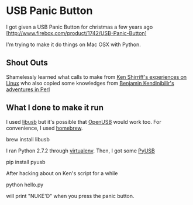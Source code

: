 USB Panic Button
================

I got given a USB Panic Button for christmas a few years ago [http://www.firebox.com/product/1742/USB-Panic-Button]

I'm trying to make it do things on Mac OSX with Python.

Shout Outs
----------

Shamelessly learned what calls to make from [Ken Shirriff's experiences on Linux](http://www.arcfn.com/2010/04/usb-panic-button-with-linux-and-python.html)
who also copied some knowledges from [Benjamin Kendinibilir's adventures in Perl](http://search.cpan.org/~bkendi/Device-USB-PanicButton-0.04/lib/Device/USB/PanicButton.pm)

What I done to make it run
--------------------------

I used [libusb](http://sourceforge.net/projects/libusb/) but it's possible that 
[OpenUSB](http://sourceforge.net/projects/openusb/) would work too. For 
convenience, I used [homebrew](https://github.com/mxcl/homebrew).
  
  brew install libusb

I ran Python 2.7.2 through [virtualenv](https://github.com/pypa/virtualenv). Then,
I got some [PyUSB](https://github.com/walac/pyusb)

  pip install pyusb

After hacking about on Ken's script for a while

  python hello.py

will print "NUKE'D" when you press the panic button.
